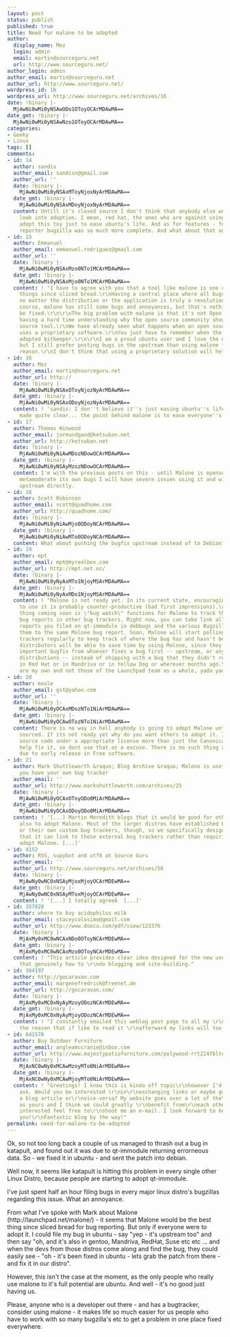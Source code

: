 ```yaml
---
layout: post
status: publish
published: true
title: Need for malone to be adopted
author:
  display_name: Mez
  login: admin
  email: martin@sourceguru.net
  url: http://www.sourceguru.net/
author_login: admin
author_email: martin@sourceguru.net
author_url: http://www.sourceguru.net/
wordpress_id: 16
wordpress_url: http://www.sourceguru.net/archives/16
date: !binary |-
  MjAwNi0wMi0yNSAwODo1OToyOCArMDAwMA==
date_gmt: !binary |-
  MjAwNi0wMi0yNSAwNzo1OToyOCArMDAwMA==
categories:
- Geeky
- Linux
tags: []
comments:
- id: 14
  author: sandis
  author_email: sandisn@gmail.com
  author_url: ''
  date: !binary |-
    MjAwNi0wMi0yNSAxMToyNjoxNyArMDAwMA==
  date_gmt: !binary |-
    MjAwNi0wMi0yNSAxMDoyNjoxNyArMDAwMA==
  content: Untill it's closed source I don't think that anybody else would seriously
    look into adoption. I mean, red hat, the ones who are against using mono, won't
    adopt this toy just to ease ubuntu's life. And as for features - for me as a bug
    reporter bugzilla was so much more complete. And what about that ugly UI?
- id: 15
  author: Emmanuel
  author_email: emmanuel.rodriguez@gmail.com
  author_url: ''
  date: !binary |-
    MjAwNi0wMi0yNSAxMzo0NTo1MCArMDAwMA==
  date_gmt: !binary |-
    MjAwNi0wMi0yNSAxMjo0NTo1MCArMDAwMA==
  content: ! "I have to agree with you that a tool like malone is one of the greatest
    things since sliced bread.\r\nHaving a central place where all bugs can posted
    no matter the distribution or the application is truly a revolutionary idea.\r\nOf
    course, malone has still some bugs and annoyances, but that's nothing that can't
    be fixed.\r\n\r\nThe big problem with malone is that it's not Open Source. \r\nI'm
    having a hard time understanding why the open source community should use a closed
    source tool.\r\nWe have already seen what happens when an open source project
    uses a proprietary software.\r\nYou just have to remember when the linux kernel
    adopted bitkeeper.\r\n\r\nI am a proud ubuntu user and I love the distrobution,
    but I still prefer posting bugs in the upstream than using malone for that exact
    reason.\r\nI don't think that using a proprietary solution will help open source."
- id: 16
  author: Mez
  author_email: martin@sourceguru.net
  author_url: http://
  date: !binary |-
    MjAwNi0wMi0yNSAxOToyNjozNyArMDAwMA==
  date_gmt: !binary |-
    MjAwNi0wMi0yNSAxODoyNjozNyArMDAwMA==
  content: ! 'sandis: I don''t believe it''s just easing ubuntu''s life - as I''ve
    made quite clear... the point behind malone is to ease everyone''s life'
- id: 17
  author: Thomas Winwood
  author_email: jormundgand@ketsuban.net
  author_url: http://ketsuban.net
  date: !binary |-
    MjAwNi0wMi0yNiAwMDozNDowOCArMDAwMA==
  date_gmt: !binary |-
    MjAwNi0wMi0yNSAyMzozNDowOCArMDAwMA==
  content: I'm with the previous posts on this - until Malone is opensource and can
    metamoderate its own bugs I will have severe issues using it and will prefer going
    upstream directly.
- id: 18
  author: Scott Robinson
  author_email: scott@quadhome.com
  author_url: http://quadhome.com/
  date: !binary |-
    MjAwNi0wMi0yNiAwMjo0ODoyNCArMDAwMA==
  date_gmt: !binary |-
    MjAwNi0wMi0yNiAwMTo0ODoyNCArMDAwMA==
  content: What about pushing the bugfix upstream instead of to Debian?
- id: 19
  author: mpt
  author_email: mpt@myrealbox.com
  author_url: http://mpt.net.nz/
  date: !binary |-
    MjAwNi0wMi0yNyAxMTo1NjoyMSArMDAwMA==
  date_gmt: !binary |-
    MjAwNi0wMi0yNyAxMDo1NjoyMSArMDAwMA==
  content: ! "Malone is not ready yet. In its current state, encouraging other distributions
    to use it is probably counter-productive (bad first impressions).\r\n\r\nOne cool
    thing coming soon is \"bug watch\" functions for Malone to track the status of
    bug reports in other bug trackers. Right now, you can take link all those bug
    reports you filed on qt-immodule in debbugs and the various Bugzillas, and link
    them to the same Malone bug report. Soon, Malone will start polling those bug
    trackers regularly to keep track of where the bug has and hasn't been fixed. Then
    distributors will be able to save time by using Malone, since they can copy an
    important bugfix from whoever fixes a bug first -- upstream, or any of the other
    distributions -- instead of shipping with a bug that they didn't realize was fixed
    in Red Hat or in Mandriva or in Yellow Dog or wherever months ago.\r\n\r\n(Opinions
    are my own and not those of the Launchpad team as a whole, yada yada.)"
- id: 20
  author: moule
  author_email: gst@yahoo.com
  author_url: ''
  date: !binary |-
    MjAwNi0wMi0yOCAxMDozNTo1NiArMDAwMA==
  date_gmt: !binary |-
    MjAwNi0wMi0yOCAwOTozNTo1NiArMDAwMA==
  content: There is no way in hell anybody is going to adopt Malone until it is open
    sourced. If its not ready yet why do you want others to adopt it. If you release
    source code under a appropriate license more than just the Canonical people can
    help fix it, so dont use that as a excuse. There is no such thing as bad impressions
    due to early release in Free software.
- id: 21
  author: Mark Shuttleworth &raquo; Blog Archive &raquo; Malone is useful even if
    you have your own bug tracker
  author_email: ''
  author_url: http://www.markshuttleworth.com/archives/25
  date: !binary |-
    MjAwNi0wMi0yOCAxOToyODo0MiArMDAwMA==
  date_gmt: !binary |-
    MjAwNi0wMi0yOCAxODoyODo0MiArMDAwMA==
  content: ! '[...] Martin Meredith blogs that it would be good for other distros
    also to adopt Malone. Most of the larger distros have established bugzilla&#8217;s
    or their own custom bug trackers, though, so we specifically designed Malone so
    that it can link to those external bug trackers rather than requiring them to
    adopt Malone. [...]'
- id: 4152
  author: RSS, supybot and utf8 at Source Guru
  author_email: ''
  author_url: http://www.sourceguru.net/archives/56
  date: !binary |-
    MjAwNy0wNC0xNSAyMjoxMjoyOCArMDEwMA==
  date_gmt: !binary |-
    MjAwNy0wNC0xNSAyMToxMjoyOCArMDEwMA==
  content: ! '[...] I totally agreeÂ  [...]'
- id: 357828
  author: where to buy acidophilus milk
  author_email: staceycolosimo@gmail.com
  author_url: http://www.doocu.com/pdf/view/123376
  date: !binary |-
    MjAxMy0xMC0wNCAxNDo0OToyNCArMDEwMA==
  date_gmt: !binary |-
    MjAxMy0xMC0wNCAxMzo0OToyNCArMDEwMA==
  content: ! "This article provides clear idea designed for the new users of blogging,
    that genuinely how to \r\ndo blogging and site-building."
- id: 364197
  author: http://gocaravan.com
  author_email: margenefredrick@freenet.de
  author_url: http://gocaravan.com/
  date: !binary |-
    MjAxMy0xMC0xNyAyMzoyODozNCArMDEwMA==
  date_gmt: !binary |-
    MjAxMy0xMC0xNyAyMjoyODozNCArMDEwMA==
  content: ! "I constantly emailed this weblog post page to all my \r\nfriends, for
    the reason that if like to read it \r\nafterward my links will too."
- id: 641578
  author: Buy Outdoor Furniture
  author_email: angleamccranie@inbox.com
  author_url: http://www.majestypatiofurniture.com/polywood-rrt224fblte-contempo-24-inch-round-counter-height-table-black-frame-teak/
  date: !binary |-
    MjAxNC0wNy0xMCAwMzoyMTo0NiArMDEwMA==
  date_gmt: !binary |-
    MjAxNC0wNy0xMCAwMjoyMTo0NiArMDEwMA==
  content: ! "Greetings! I know this is kinda off topic\r\nhowever I'd figured I'd
    ask. Would you be interested \r\nin\r\nexchanging links or maybe guest authoring
    a blog article or\r\nvice-versa? My website goes over a lot of the\r\nsame topics
    as yours and I think we could greatly \r\nbenefit from\r\neach other. If you're
    interested feel free to\r\nshoot me an e-mail. I look forward to hearing from
    you!\r\nFantastic blog by the way!"
permalink: need-for-malone-to-be-adopted
---
```

<p>Ok, so not too long back a couple of us managed to thrash out a bug in katapult, and found out it was due to qt-immodule returning errorneous data. So - we fixed it in ubuntu - and sent the patch into debian.</p>
<p>Well now, it seems like katapult is hitting this problem in every single other Linux Distro, because people are starting to adopt qt-immodule.</p>
<p>I've just spent half an hour filing bugs in every major linux distro's bugzillas regarding this issue. What an annoyance.</p>
<p>From what I've spoke with Mark about Malone (http://launchpad.net/malone/) - it seems that Malone would be the best thing since sliced bread for bug reporting. But only if everyone were to adopt it. I could file my bug in ubuntu - say "yep - it's upstream too" and then say "oh, and it's also in gentoo, Mandriva, RedHat, Suse etc etc ... and when the devs from those distros come along and find the bug, they could easily see - "oh - it's been fixed in ubuntu - lets grab the patch from there - and fix it in our distro".</p>
<p>However, this isn't the case at the moment, as the only people who really use malone to it's full potential are ubuntu. And well - it's no good just having us.</p>
<p>Please, anyone who is a developer out there - and has a bugtracker, consider using malone - it makes life so much easier for us people who have to work with so many bugzilla's etc to get a problem in one place fixed everywhere.</p>
